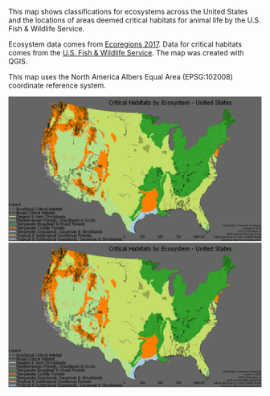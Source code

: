 This map shows classifications for ecosystems across the United States and the locations of areas deemed critical habitats for animal life by the U.S. Fish & Wildlife Service.

Ecosystem data comes from <a href="https://ecoregions2017.appspot.com/">Ecoregions 2017</a>. Data for critical habitats comes from the <a href="https://ecos.fws.gov/ecp/report/table/critical-habitat.html">U.S. Fish & Wildlife Service</a>. The map was created with QGIS.

This map uses the North America Albers Equal Area (EPSG:102008) coordinate reference system.

<img src="/project/graphics/Ecosystems_1200px.png">
<img src="https://raw.githubusercontent.com/heltond/ecosystem-habitats/master/project/graphics/Ecosystems_1200px.png">
